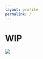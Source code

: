 ```yaml
---
layout: profile
permalink: /
---
```


# WIP
![](https://scontent-hkg3-2.xx.fbcdn.net/v/t1.0-9/15697269_1348226888533260_7793739978336275806_n.jpg?oh=c078a0cd11bc19f00479221093f3d7b9&oe=5AF9CD85)